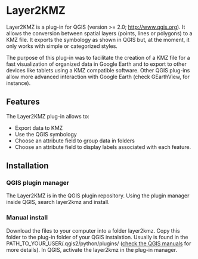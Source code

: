 # Layer2KMZ

Layer2KMZ is a plug-in for QGIS (version >= 2.0; http://www.qgis.org). It allows
the conversion between spatial layers (points, lines or polygons) to a KMZ file.
It exports the symbology as shown in QGIS but, at the moment, it only works with
simple or categorized styles.

The purpose of this plug-in was to facilitate the creation of a KMZ file for a
fast visualization of organized data in Google Earth and to export to other devices
like tablets using a KMZ compatible software. Other QGIS plug-ins allow more
advanced interaction with Google Earth (check GEarthView, for instance).

## Features

The Layer2KMZ plug-in allows to:

* Export data to KMZ
* Use the QGIS symbology
* Choose an attribute field to group data in folders
* Choose an attribute field to display labels associated with each feature.

## Installation

### QGIS plugin manager

The Layer2KMZ is in the QGIS plugin repository. Using the plugin manager inside
QGIS, search layer2kmz and install.

### Manual install

Download the files to your computer into a folder layer2kmz. Copy this folder to
the plug-in folder of your QGIS instalation. Usually is found in the
PATH_TO_YOUR_USER/.qgis2/python/plugins/ ([check the QGIS manuals](http://docs.qgis.org/testing/en/docs/pyqgis_developer_cookbook/plugins.html) for more details).
In QGIS, activate the layer2kmz in the plug-in manager.
